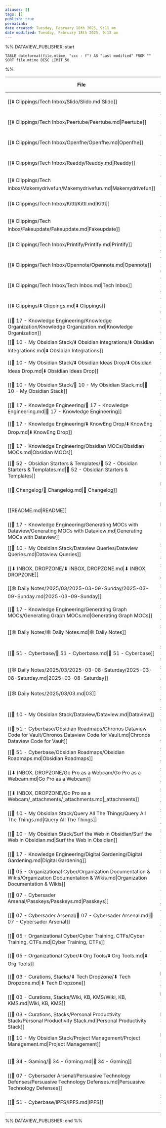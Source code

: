 ```yaml
---
aliases: []
tags: []
publish: true
permalink:
date created: Tuesday, February 18th 2025, 9:11 am
date modified: Tuesday, February 18th 2025, 9:13 am
---
```



%% DATAVIEW_PUBLISHER: start
```dataview
TABLE dateformat(file.mtime, "ccc - f") AS "Last modified" FROM "" SORT file.mtime DESC LIMIT 50
```
%%

| File                                                                                                                                          | Last modified             |
| --------------------------------------------------------------------------------------------------------------------------------------------- | ------------------------- |
| [[⬇️ Clippings/Tech Inbox/Slido/Slido.md\|Slido]]                                                                                             | Tue - 3/11/2025, 10:15 PM |
| [[⬇️ Clippings/Tech Inbox/Peertube/Peertube.md\|Peertube]]                                                                                    | Tue - 3/11/2025, 10:13 PM |
| [[⬇️ Clippings/Tech Inbox/Openfhe/Openfhe.md\|Openfhe]]                                                                                       | Tue - 3/11/2025, 10:12 PM |
| [[⬇️ Clippings/Tech Inbox/Readdy/Readdy.md\|Readdy]]                                                                                          | Tue - 3/11/2025, 10:09 PM |
| [[⬇️ Clippings/Tech Inbox/Makemydrivefun/Makemydrivefun.md\|Makemydrivefun]]                                                                  | Tue - 3/11/2025, 10:07 PM |
| [[⬇️ Clippings/Tech Inbox/Kittl/Kittl.md\|Kittl]]                                                                                             | Tue - 3/11/2025, 10:07 PM |
| [[⬇️ Clippings/Tech Inbox/Fakeupdate/Fakeupdate.md\|Fakeupdate]]                                                                              | Tue - 3/11/2025, 9:59 PM  |
| [[⬇️ Clippings/Tech Inbox/Printify/Printify.md\|Printify]]                                                                                    | Tue - 3/11/2025, 9:48 PM  |
| [[⬇️ Clippings/Tech Inbox/Opennote/Opennote.md\|Opennote]]                                                                                    | Tue - 3/11/2025, 9:38 PM  |
| [[⬇️ Clippings/Tech Inbox/Tech Inbox.md\|Tech Inbox]]                                                                                         | Tue - 3/11/2025, 9:33 PM  |
| [[⬇️ Clippings/⬇️ Clippings.md\|⬇️ Clippings]]                                                                                                | Tue - 3/11/2025, 9:33 PM  |
| [[📁 17 - Knowledge Engineering/Knowledge Organization/Knowledge Organization.md\|Knowledge Organization]]                                    | Tue - 3/11/2025, 9:20 PM  |
| [[📁 10 - My Obsidian Stack/⬇️ Obsidian Integrations/⬇️ Obsidian Integrations.md\|⬇️ Obsidian Integrations]]                                  | Tue - 3/11/2025, 9:20 PM  |
| [[📁 10 - My Obsidian Stack/⬇️ Obsidian Ideas Drop/⬇️ Obsidian Ideas Drop.md\|⬇️ Obsidian Ideas Drop]]                                        | Tue - 3/11/2025, 9:14 PM  |
| [[📁 10 - My Obsidian Stack/📁 10 - My Obsidian Stack.md\|📁 10 - My Obsidian Stack]]                                                         | Tue - 3/11/2025, 9:14 PM  |
| [[📁 17 - Knowledge Engineering/📁 17 - Knowledge Engineering.md\|📁 17 - Knowledge Engineering]]                                             | Tue - 3/11/2025, 8:48 PM  |
| [[📁 17 - Knowledge Engineering/⬇️ KnowEng Drop/⬇️ KnowEng Drop.md\|⬇️ KnowEng Drop]]                                                         | Tue - 3/11/2025, 8:47 PM  |
| [[📁 17 - Knowledge Engineering/Obsidian MOCs/Obsidian MOCs.md\|Obsidian MOCs]]                                                               | Tue - 3/11/2025, 8:28 PM  |
| [[📁 52 - Obsidian Starters & Templates/📁 52 - Obsidian Starters & Templates.md\|📁 52 - Obsidian Starters & Templates]]                     | Mon - 3/10/2025, 7:32 PM  |
| [[📅 Changelog/📅 Changelog.md\|📅 Changelog]]                                                                                                | Mon - 3/10/2025, 1:41 PM  |
| [[README.md\|README]]                                                                                                                         | Mon - 3/10/2025, 1:41 PM  |
| [[📁 17 - Knowledge Engineering/Generating MOCs with Dataview/Generating MOCs with Dataview.md\|Generating MOCs with Dataview]]               | Mon - 3/10/2025, 1:38 PM  |
| [[📁 10 - My Obsidian Stack/Dataview Queries/Dataview Queries.md\|Dataview Queries]]                                                          | Sun - 3/9/2025, 8:44 PM   |
| [[⬇ INBOX, DROPZONE/⬇ INBOX, DROPZONE.md\|⬇ INBOX, DROPZONE]]                                                                                 | Sun - 3/9/2025, 6:32 PM   |
| [[🕸️ Daily Notes/2025/03/2025-03-09-Sunday/2025-03-09-Sunday.md\|2025-03-09-Sunday]]                                                         | Sun - 3/9/2025, 4:34 PM   |
| [[📁 17 - Knowledge Engineering/Generating Graph MOCs/Generating Graph MOCs.md\|Generating Graph MOCs]]                                       | Sun - 3/9/2025, 4:31 PM   |
| [[🕸️ Daily Notes/🕸️ Daily Notes.md\|🕸️ Daily Notes]]                                                                                       | Sun - 3/9/2025, 1:22 PM   |
| [[📁 51 - Cyberbase/📁 51 - Cyberbase.md\|📁 51 - Cyberbase]]                                                                                 | Sat - 3/8/2025, 9:55 PM   |
| [[🕸️ Daily Notes/2025/03/2025-03-08-Saturday/2025-03-08-Saturday.md\|2025-03-08-Saturday]]                                                   | Sat - 3/8/2025, 9:48 PM   |
| [[🕸️ Daily Notes/2025/03/03.md\|03]]                                                                                                         | Sat - 3/8/2025, 9:47 PM   |
| [[📁 10 - My Obsidian Stack/Dataview/Dataview.md\|Dataview]]                                                                                  | Sat - 3/8/2025, 9:33 PM   |
| [[📁 51 - Cyberbase/Obsidian Roadmaps/Chronos Dataview Code for Vault/Chronos Dataview Code for Vault.md\|Chronos Dataview Code for Vault]]   | Sat - 3/8/2025, 9:29 PM   |
| [[📁 51 - Cyberbase/Obsidian Roadmaps/Obsidian Roadmaps.md\|Obsidian Roadmaps]]                                                               | Sat - 3/8/2025, 9:28 PM   |
| [[⬇ INBOX, DROPZONE/Go Pro as a Webcam/Go Pro as a Webcam.md\|Go Pro as a Webcam]]                                                            | Sat - 3/8/2025, 9:19 PM   |
| [[⬇ INBOX, DROPZONE/Go Pro as a Webcam/_attachments/_attachments.md\|_attachments]]                                                           | Sat - 3/8/2025, 9:19 PM   |
| [[📁 10 - My Obsidian Stack/Query All The Things/Query All The Things.md\|Query All The Things]]                                              | Sat - 3/8/2025, 4:18 PM   |
| [[📁 10 - My Obsidian Stack/Surf the Web in Obsidian/Surf the Web in Obsidian.md\|Surf the Web in Obsidian]]                                  | Sat - 3/8/2025, 3:48 PM   |
| [[📁 17 - Knowledge Engineering/Digital Gardening/Digital Gardening.md\|Digital Gardening]]                                                   | Sat - 3/8/2025, 3:45 PM   |
| [[📁 05 - Organizational Cyber/Organization Documentation & Wikis/Organization Documentation & Wikis.md\|Organization Documentation & Wikis]] | Fri - 3/7/2025, 7:53 PM   |
| [[📁 07 - Cybersader Arsenal/Passkeys/Passkeys.md\|Passkeys]]                                                                                 | Thu - 3/6/2025, 9:32 PM   |
| [[📁 07 - Cybersader Arsenal/📁 07 - Cybersader Arsenal.md\|📁 07 - Cybersader Arsenal]]                                                      | Thu - 3/6/2025, 8:47 PM   |
| [[📁 05 - Organizational Cyber/Cyber Training, CTFs/Cyber Training, CTFs.md\|Cyber Training, CTFs]]                                           | Thu - 3/6/2025, 7:08 PM   |
| [[📁 05 - Organizational Cyber/⬇️ Org Tools/⬇️ Org Tools.md\|⬇️ Org Tools]]                                                                   | Thu - 3/6/2025, 7:03 PM   |
| [[📁 03 - Curations, Stacks/⬇ Tech Dropzone/⬇ Tech Dropzone.md\|⬇ Tech Dropzone]]                                                             | Mon - 3/3/2025, 9:03 PM   |
| [[📁 03 - Curations, Stacks/Wiki, KB, KMS/Wiki, KB, KMS.md\|Wiki, KB, KMS]]                                                                   | Mon - 3/3/2025, 1:59 PM   |
| [[📁 03 - Curations, Stacks/Personal Productivity Stack/Personal Productivity Stack.md\|Personal Productivity Stack]]                         | Mon - 3/3/2025, 1:58 PM   |
| [[📁 10 - My Obsidian Stack/Project Management/Project Management.md\|Project Management]]                                                    | Mon - 3/3/2025, 1:48 PM   |
| [[📁 34 - Gaming/📁 34 - Gaming.md\|📁 34 - Gaming]]                                                                                          | Mon - 3/3/2025, 1:46 PM   |
| [[📁 07 - Cybersader Arsenal/Persuasive Technology Defenses/Persuasive Technology Defenses.md\|Persuasive Technology Defenses]]               | Mon - 3/3/2025, 12:15 PM  |
| [[📁 51 - Cyberbase/IPFS/IPFS.md\|IPFS]]                                                                                                      | Sun - 3/2/2025, 10:05 PM  |

%% DATAVIEW_PUBLISHER: end %%